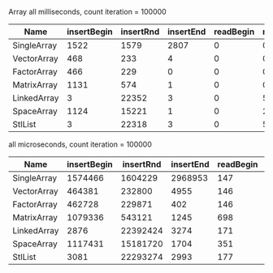 Array
all milliseconds, count iteration = 100000

  |        Name | insertBegin |  insertRnd |  insertEnd |  readBegin  |   readRnd |    readEnd | removeBegin |  removeRnd |  removeEnd |
  |-------------|-------------|------------|------------|-------------|-----------|------------|-------------|------------|------------|
  | SingleArray |        1522 |       1579 |       2807 |          0  |         0 |          0 |        2752 |        474 |        430 |
  | VectorArray |         468 |        233 |          4 |          0  |         0 |          0 |         475 |        233 |          0 |
  | FactorArray |         466 |        229 |          0 |          0  |         0 |          0 |         463 |        232 |          0 |
  | MatrixArray |        1131 |        574 |          1 |          0  |         0 |          0 |        1003 |        501 |          2 |
  | LinkedArray |           3 |      22352 |          3 |          0  |      5112 |      10161 |           1 |       4139 |       5125 |
  |  SpaceArray |        1124 |      15221 |          1 |          0  |       223 |        446 |           3 |        445 |        446 |
  |     StlList |           3 |      22318 |          3 |          0  |      5151 |      10111 |           1 |       4081 |       5242 |
  
all microseconds, count iteration = 100000

  |        Name | insertBegin |  insertRnd |  insertEnd |  readBegin  |   readRnd |    readEnd | removeBegin |  removeRnd |  removeEnd |
  |-------------|-------------|------------|------------|-------------|-----------|------------|-------------|------------|------------|
  | SingleArray |     1574466 |    1604229 |    2968953 |        147  |       151 |        123 |     2868686 |     488324 |     426093 |
  | VectorArray |      464381 |     232800 |       4955 |        146  |       148 |        122 |      473663 |     231113 |        366 |
  | FactorArray |      462728 |     229871 |        402 |        146  |       146 |        122 |      458131 |     231292 |        367 |
  | MatrixArray |     1079336 |     543121 |       1245 |        698  |       899 |        943 |      995969 |     498907 |       2119 |
  | LinkedArray |        2876 |   22392424 |       3274 |        171  |   5102607 |   10053109 |        1825 |    4070924 |    5184380 |
  |  SpaceArray |     1117431 |   15181720 |       1704 |        351  |    224070 |     445634 |        3122 |     445197 |     448074 |
  |     StlList |        3081 |   22293274 |       2993 |        177  |   5158587 |   10103562 |        1801 |    4089977 |    5260829 |
